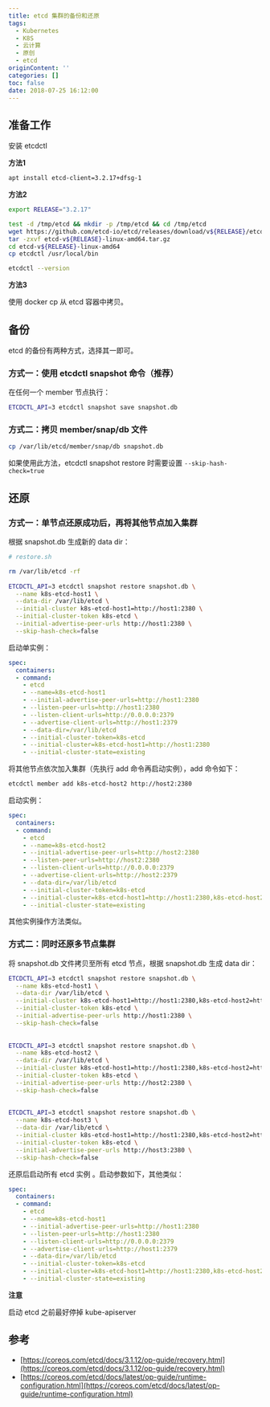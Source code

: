 ```yaml
---
title: etcd 集群的备份和还原
tags:
  - Kubernetes
  - K8S
  - 云计算
  - 原创
  - etcd
originContent: ''
categories: []
toc: false
date: 2018-07-25 16:12:00
---
```


## 准备工作

安装 etcdctl

**方法1**

``` sh
apt install etcd-client=3.2.17+dfsg-1
```

<!-- more -->

**方法2**

``` sh
export RELEASE="3.2.17"

test -d /tmp/etcd && mkdir -p /tmp/etcd && cd /tmp/etcd
wget https://github.com/etcd-io/etcd/releases/download/v${RELEASE}/etcd-v${RELEASE}-linux-amd64.tar.gz
tar -zxvf etcd-v${RELEASE}-linux-amd64.tar.gz
cd etcd-v${RELEASE}-linux-amd64
cp etcdctl /usr/local/bin

etcdctl --version
```

**方法3**

使用 docker cp 从 etcd 容器中拷贝。

## 备份

etcd 的备份有两种方式，选择其一即可。

### 方式一：使用 etcdctl snapshot 命令（推荐）

在任何一个 member 节点执行：

``` sh
ETCDCTL_API=3 etcdctl snapshot save snapshot.db
```

### 方式二：拷贝 member/snap/db 文件

``` sh
cp /var/lib/etcd/member/snap/db snapshot.db
```

如果使用此方法，etcdctl snapshot restore 时需要设置 `--skip-hash-check=true`



## 还原

### 方式一：单节点还原成功后，再将其他节点加入集群

根据 snapshot.db 生成新的 data dir：

``` sh
# restore.sh

rm /var/lib/etcd -rf 
 
ETCDCTL_API=3 etcdctl snapshot restore snapshot.db \
  --name k8s-etcd-host1 \
  --data-dir /var/lib/etcd \
  --initial-cluster k8s-etcd-host1=http://host1:2380 \
  --initial-cluster-token k8s-etcd \
  --initial-advertise-peer-urls http://host1:2380 \
  --skip-hash-check=false
```

启动单实例：

``` yaml
spec:
  containers:
  - command:
    - etcd
    - --name=k8s-etcd-host1
    - --initial-advertise-peer-urls=http://host1:2380
    - --listen-peer-urls=http://host1:2380
    - --listen-client-urls=http://0.0.0.0:2379
    - --advertise-client-urls=http://host1:2379
    - --data-dir=/var/lib/etcd
    - --initial-cluster-token=k8s-etcd
    - --initial-cluster=k8s-etcd-host1=http://host1:2380
    - --initial-cluster-state=existing
```

将其他节点依次加入集群（先执行 add 命令再启动实例），add 命令如下：

``` sh
etcdctl member add k8s-etcd-host2 http://host2:2380
```

启动实例：

``` yaml
spec:
  containers:
  - command:
    - etcd
    - --name=k8s-etcd-host2
    - --initial-advertise-peer-urls=http://host2:2380
    - --listen-peer-urls=http://host2:2380
    - --listen-client-urls=http://0.0.0.0:2379
    - --advertise-client-urls=http://host2:2379
    - --data-dir=/var/lib/etcd
    - --initial-cluster-token=k8s-etcd
    - --initial-cluster=k8s-etcd-host1=http://host1:2380,k8s-etcd-host2=http://host2:2380
    - --initial-cluster-state=existing
```

其他实例操作方法类似。

### 方式二：同时还原多节点集群

将 snapshot.db 文件拷贝至所有 etcd 节点，根据 snapshot.db 生成 data dir：

``` sh
ETCDCTL_API=3 etcdctl snapshot restore snapshot.db \
  --name k8s-etcd-host1 \
  --data-dir /var/lib/etcd \
  --initial-cluster k8s-etcd-host1=http://host1:2380,k8s-etcd-host2=http://host2:2380,k8s-etcd-host3=http://host3:2380 \
  --initial-cluster-token k8s-etcd \
  --initial-advertise-peer-urls http://host1:2380 \
  --skip-hash-check=false
 
 
ETCDCTL_API=3 etcdctl snapshot restore snapshot.db \
  --name k8s-etcd-host2 \
  --data-dir /var/lib/etcd \
  --initial-cluster k8s-etcd-host1=http://host1:2380,k8s-etcd-host2=http://host2:2380,k8s-etcd-host3=http://host3:2380 \
  --initial-cluster-token k8s-etcd \
  --initial-advertise-peer-urls http://host2:2380 \
  --skip-hash-check=false
 
 
ETCDCTL_API=3 etcdctl snapshot restore snapshot.db \
  --name k8s-etcd-host3 \
  --data-dir /var/lib/etcd \
  --initial-cluster k8s-etcd-host1=http://host1:2380,k8s-etcd-host2=http://host2:2380,k8s-etcd-host3=http://host3:2380 \
  --initial-cluster-token k8s-etcd \
  --initial-advertise-peer-urls http://host3:2380 \
  --skip-hash-check=false
```

还原后启动所有 etcd 实例 。启动参数如下，其他类似：

``` yaml
spec:
  containers:
  - command:
    - etcd
    - --name=k8s-etcd-host1
    - --initial-advertise-peer-urls=http://host1:2380
    - --listen-peer-urls=http://host1:2380
    - --listen-client-urls=http://0.0.0.0:2379
    - --advertise-client-urls=http://host1:2379
    - --data-dir=/var/lib/etcd
    - --initial-cluster-token=k8s-etcd
    - --initial-cluster=k8s-etcd-host1=http://host1:2380,k8s-etcd-host2=http://host2:2380,k8s-etcd-host3=http://host3:2380
    - --initial-cluster-state=existing
```

**注意**

启动 etcd 之前最好停掉 kube-apiserver


## 参考

- [https://coreos.com/etcd/docs/3.1.12/op-guide/recovery.html](https://coreos.com/etcd/docs/3.1.12/op-guide/recovery.html)
- [https://coreos.com/etcd/docs/latest/op-guide/runtime-configuration.html](https://coreos.com/etcd/docs/latest/op-guide/runtime-configuration.html)